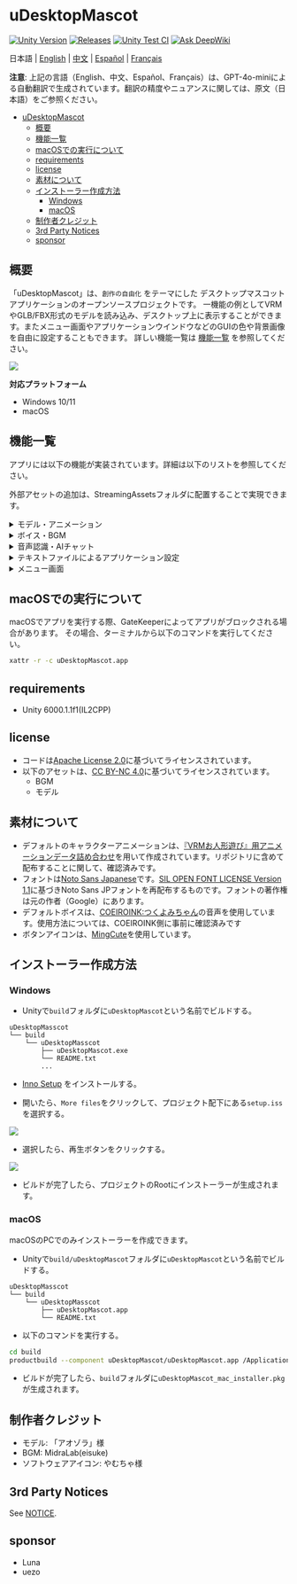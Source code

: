 # uDesktopMascot

[![Unity Version](https://img.shields.io/badge/Unity-6000.0%2B-blueviolet?logo=unity)](https://unity.com/releases/editor/archive)
[![Releases](https://img.shields.io/github/release/MidraLab/uDesktopMascot.svg)](https://github.com/MidraLab/uDesktopMascot/releases)
[![Unity Test CI](https://github.com/MidraLab/uDesktopMascot/actions/workflows/edit-test.yml/badge.svg)](https://github.com/MidraLab/uDesktopMascot/actions/workflows/edit-test.yml)
[![Ask DeepWiki](https://deepwiki.com/badge.svg)](https://deepwiki.com/MidraLab/uDesktopMascot)

日本語 | [English](README_EN.md) | [中文](README_CN.md) | [Español](README_ES.md) | [Français](README_FR.md)

**注意**: 上記の言語（English、中文、Español、Français）は、GPT-4o-miniによる自動翻訳で生成されています。翻訳の精度やニュアンスに関しては、原文（日本語）をご参照ください。

<!-- TOC -->
* [uDesktopMascot](#udesktopmascot)
  * [概要](#概要)
  * [機能一覧](#機能一覧)
  * [macOSでの実行について](#macosでの実行について)
  * [requirements](#requirements)
  * [license](#license)
  * [素材について](#素材について)
  * [インストーラー作成方法](#インストーラー作成方法)
    * [Windows](#windows)
    * [macOS](#macos)
  * [制作者クレジット](#制作者クレジット)
  * [3rd Party Notices](#3rd-party-notices)
  * [sponsor](#sponsor)
<!-- TOC -->

## 概要

「uDesktopMascot」は、`創作の自由化` をテーマにした デスクトップマスコットアプリケーションのオープンソースプロジェクトです。
一機能の例としてVRMやGLB/FBX形式のモデルを読み込み、デスクトップ上に表示することができます。またメニュー画面やアプリケーションウインドウなどのGUIの色や背景画像を自由に設定することもできます。
詳しい機能一覧は [機能一覧](#機能一覧) を参照してください。

![](Docs/Image/AppImage.png)

**対応プラットフォーム**
* Windows 10/11
* macOS

## 機能一覧

アプリには以下の機能が実装されています。詳細は以下のリストを参照してください。

外部アセットの追加は、StreamingAssetsフォルダに配置することで実現できます。

<details>

<summary>モデル・アニメーション</summary>

* StreamingAssetsに配置した任意モデルファイルを読み込んで表示します。
  * VRM(1.x, 0.x)形式のモデルをサポートしています。
  * GLB/GLTF形式のモデルをサポートしています。(アニメーションは対応していません)
  * FBX形式のモデルをサポートしています。(ただし一部のモデルではテクスチャーがロードができません。またアニメーションは対応していません)
    * テクスチャーは StreamingAssets/textures/ に配置することで読み込むことができます。
* モデル選択・追加画面からVRMモデルの追加
  * パスを指定して追加
  * ファイル選択ダイアログから追加

</details>

<details>

<summary>ボイス・BGM</summary>

* SteamingAssets/Voice/以下に配置した音声ファイルを読み込んで再生します。複数ある場合は、ランダムで再生します。
  * クリック時に再生される音声は、StreamingAssets/Voice/Click/に配置した音声ファイルを読み込んで再生します。 
* SteamingAssets/BGM/以下に配置した音楽ファイルを読み込んで再生します。複数ある場合は、ランダムで再生します。
* キャラクターのデフォルトのボイスの追加
  * デフォルトのボイスは、[COEIROINK:つくよみちゃん](https://coeiroink.com/character/audio-character/tsukuyomi-chan)の音声を使用しています。
  * アプリ起動時、アプリ終了時、クリック時に再生されます。

</details>

<details>

<summary>音声認識・AIチャット</summary>

* オフライン音声認識エンジン [Vosk](https://alphacephei.com/vosk/) を統合し、マイク入力をリアルタイムにテキスト化します。
  * 中間結果 `[STT][partial]` と確定結果 `[STT][final]` を Unity Console に表示。
  * 無音が `VadSilenceSeconds`（既定 1.0 秒）続くとテキストが確定し、LLM へ送信されます（`[STT][send]` ログ）。
* テキストが確定すると AI チャット機能に音声メッセージを渡し、キャラクターが応答を読み上げます。
  * 応答生成中はマイクを自動で一時停止し、誤認識を防止します。
* ChatDialog 画面のマイクボタンで録音の開始／停止をトグル操作できます。
* 必要なネイティブ DLL（`libvosk.dll`, `libstdc++-6.dll`, `libgcc_s_seh-1.dll`, `libwinpthread-1.dll` など）は `Assets/Plugins/x86_64/` に配置され、ビルド時に自動でパッケージされます。
* 音響モデル（例: `vosk-model-small-ja-0.22`）や量子化 GGUF モデルを `StreamingAssets` 配下に置くことで、ネットワーク接続なしで日本語／英語など複数言語を扱えます。

</details>

<details>

<summary>テキストファイルによるアプリケーション設定</summary>
application_settings.txtファイルにより、アプリケーションの設定を変更できます。

設定ファイルの構造は以下になっています

```txt
[Character]
ModelPath=default.vrm
TexturePaths=test.png
Scale=3
PositionX=0
PositionY=0
PositionZ=0
RotationX=0
RotationY=0
RotationZ=0

[Sound]
VoiceVolume=1
BGMVolume=0.5
SEVolume=1

[Display]
Opacity=1
AlwaysOnTop=True

[Performance]
TargetFrameRate=60
QualityLevel=2


```

</details>

<details>

<summary>メニュー画面</summary>

* メニュー画面の背景画像および背景色を設定できます。
  * 背景画像は、StreamingAssets/Menu/ に配置した画像ファイルを読み込むことができます。対応している画像フォーマットは以下です
    * PNG
    * JPG(JPEG)
    * BMP
    * GIF(静止画)
    * TGA
    * TIFF
  * 背景色は、カラーコードを指定することができます。
* メニュー画面から以下の機能にアクセス可能
  * モデル選択・追加画面
  * AIチャット機能
  * LocalWeb機能
  * アプリケーション設定
  * アプリケーション終了
* メニュー画面の収納ボタンを押すことで、Windowsのみ通知領域にアプリケーションを収納できます。
  * 収納したアプリケーションは、通知領域のアイコンをクリックすることで、再度表示できます。

</details>

## macOSでの実行について

macOSでアプリを実行する際、GateKeeperによってアプリがブロックされる場合があります。
その場合、ターミナルから以下のコマンドを実行してください。

```sh
xattr -r -c uDesktopMascot.app
```

## requirements
* Unity 6000.1.1f1(IL2CPP)

## license
* コードは[Apache License 2.0](LICENSE)に基づいてライセンスされています。
* 以下のアセットは、[CC BY-NC 4.0](https://creativecommons.org/licenses/by-nc/4.0/)に基づいてライセンスされています。
  * BGM
  * モデル

## 素材について
* デフォルトのキャラクターアニメーションは、[『VRMお人形遊び』用アニメーションデータ詰め合わせ](https://fumi2kick.booth.pm/items/1655686)を用いて作成されています。リポジトリに含めて配布することに関して、確認済みです。
* フォントは[Noto Sans Japanese](https://fonts.google.com/noto/specimen/Noto+Sans+JP?lang=ja_Jpan)です。[SIL OPEN FONT LICENSE Version 1.1](https://fonts.google.com/noto/specimen/Noto+Sans+JP/license?lang=ja_Jpan)に基づきNoto Sans JPフォントを再配布するものです。フォントの著作権は元の作者（Google）にあります。
* デフォルトボイスは、[COEIROINK:つくよみちゃん](https://coeiroink.com/character/audio-character/tsukuyomi-chan)の音声を使用しています。使用方法については、COEIROINK側に事前に確認済みです
* ボタンアイコンは、[MingCute](https://github.com/MidraLab/MingCute)を使用しています。

## インストーラー作成方法
### Windows
* Unityで`build`フォルダに`uDesktopMascot`という名前でビルドする。
```
uDesktopMasscot
└── build
    └── uDesktopMasscot
        ├── uDesktopMascot.exe
        └── README.txt
        ...
```

* [Inno Setup](https://www.jrsoftware.org/isdl.php) をインストールする。
  
* 開いたら、`More files`をクリックして、プロジェクト配下にある`setup.iss`を選択する。
  
![](Docs/Image/SetupIss-1.png)
* 選択したら、再生ボタンをクリックする。
  
![](Docs/Image/SetupIss-2.png)
* ビルドが完了したら、プロジェクトのRootにインストーラーが生成されます。

### macOS
macOSのPCでのみインストーラーを作成できます。

* Unityで`build/uDesktopMascot`フォルダに`uDesktopMascot`という名前でビルドする。
```
uDesktopMasscot
└── build
    └── uDesktopMasscot
        ├── uDesktopMascot.app
        └── README.txt
```

* 以下のコマンドを実行する。
```sh
cd build
productbuild --component uDesktopMascot/uDesktopMascot.app /Applications ./uDesktopMascot_mac_installer.pkg
```
* ビルドが完了したら、`build`フォルダに`uDesktopMascot_mac_installer.pkg`が生成されます。

## 制作者クレジット
* モデル: 「アオゾラ」様
* BGM: MidraLab(eisuke)
* ソフトウェアアイコン: やむちゃ様

## 3rd Party Notices

See [NOTICE](./NOTICE.md).

## sponsor
- Luna
- uezo